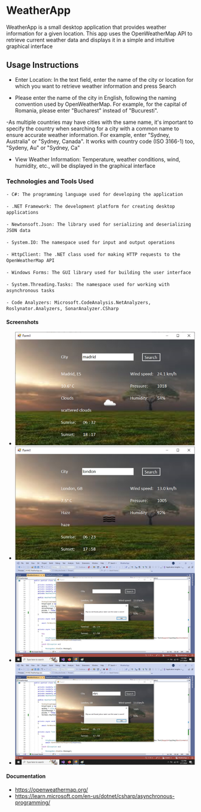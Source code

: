 # WeatherApp

  WeatherApp is a small desktop application that provides weather information for a given location. This app uses the OpenWeatherMap API to retrieve current weather data and displays it in a simple and intuitive graphical interface

## Usage Instructions

  - Enter Location: In the text field, enter the name of the city or location for which you want to retrieve weather information and press Search

  - Please enter the name of the city in English, following the naming convention used by OpenWeatherMap. For example, for the capital of Romania, please enter "Bucharest" instead of "Bucuresti".

  -As multiple countries may have cities with the same name, it's important to specify the country when searching for a city with a common name to ensure accurate weather information. For example, enter "Sydney, Australia" or "Sydney, Canada". It works with country code (ISO 3166-1) too, "Sydeny, Au" or "Sydney, Ca"
    
  - View Weather Information: Temperature, weather conditions, wind, humidity, etc., will be displayed in the graphical interface

### Technologies and Tools Used

    - C#: The programming language used for developing the application

    - .NET Framework: The development platform for creating desktop applications

    - Newtonsoft.Json: The library used for serializing and deserializing JSON data

    - System.IO: The namespace used for input and output operations

    - HttpClient: The .NET class used for making HTTP requests to the OpenWeatherMap API

    - Windows Forms: The GUI library used for building the user interface

    - System.Threading.Tasks: The namespace used for working with asynchronous tasks   
    
    - Code Analyzers: Microsoft.CodeAnalysis.NetAnalyzers, Roslynator.Analyzers, SonarAnalyzer.CSharp

#### Screenshots

  - ![City found - Madrid](ScreenShots/madrid.jpg)
  - ![City found - Bucharest](ScreenShots/london.jpg)
  - ![Empty field](ScreenShots/empty.jpg)
  - ![City not found](ScreenShots/notFound.jpg)

#### Documentation
  - https://openweathermap.org/
  - https://learn.microsoft.com/en-us/dotnet/csharp/asynchronous-programming/

  
